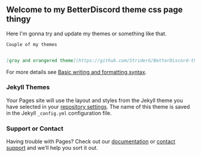 ## Welcome to my BetterDiscord theme css page thingy

Here I'm gonna try and update my themes or something like that. 

```markdown
Couple of my themes


[gray and orangered theme](https://github.com/StriderG/BetterDiscord-themes/blob/main/G%26OR.css) and ![Image](src)
```

For more details see [Basic writing and formatting syntax](https://docs.github.com/en/github/writing-on-github/getting-started-with-writing-and-formatting-on-github/basic-writing-and-formatting-syntax).

### Jekyll Themes

Your Pages site will use the layout and styles from the Jekyll theme you have selected in your [repository settings](https://github.com/StriderG/StriderG.github.io/settings/pages). The name of this theme is saved in the Jekyll `_config.yml` configuration file.

### Support or Contact

Having trouble with Pages? Check out our [documentation](https://docs.github.com/categories/github-pages-basics/) or [contact support](https://support.github.com/contact) and we’ll help you sort it out.
